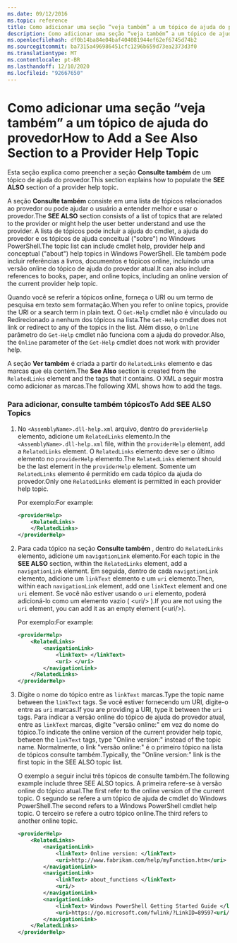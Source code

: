 ```yaml
---
ms.date: 09/12/2016
ms.topic: reference
title: Como adicionar uma seção “veja também” a um tópico de ajuda do provedor
description: Como adicionar uma seção “veja também” a um tópico de ajuda do provedor
ms.openlocfilehash: df0b14ba84e04baf404081944ef62ef6745d74b2
ms.sourcegitcommit: ba7315a496986451cfc1296b659d73ea2373d3f0
ms.translationtype: MT
ms.contentlocale: pt-BR
ms.lasthandoff: 12/10/2020
ms.locfileid: "92667650"
---
```

# <a name="how-to-add-a-see-also-section-to-a-provider-help-topic"></a><span data-ttu-id="9b8fb-103">Como adicionar uma seção “veja também” a um tópico de ajuda do provedor</span><span class="sxs-lookup"><span data-stu-id="9b8fb-103">How to Add a See Also Section to a Provider Help Topic</span></span>

<span data-ttu-id="9b8fb-104">Esta seção explica como preencher a seção **Consulte também** de um tópico de ajuda do provedor.</span><span class="sxs-lookup"><span data-stu-id="9b8fb-104">This section explains how to populate the **SEE ALSO** section of a provider help topic.</span></span>

<span data-ttu-id="9b8fb-105">A seção **Consulte também** consiste em uma lista de tópicos relacionados ao provedor ou pode ajudar o usuário a entender melhor e usar o provedor.</span><span class="sxs-lookup"><span data-stu-id="9b8fb-105">The **SEE ALSO** section consists of a list of topics that are related to the provider or might help the user better understand and use the provider.</span></span> <span data-ttu-id="9b8fb-106">A lista de tópicos pode incluir a ajuda do cmdlet, a ajuda do provedor e os tópicos de ajuda conceitual ("sobre") no Windows PowerShell.</span><span class="sxs-lookup"><span data-stu-id="9b8fb-106">The topic list can include cmdlet help, provider help and conceptual ("about") help topics in Windows PowerShell.</span></span> <span data-ttu-id="9b8fb-107">Ele também pode incluir referências a livros, documentos e tópicos online, incluindo uma versão online do tópico de ajuda do provedor atual.</span><span class="sxs-lookup"><span data-stu-id="9b8fb-107">It can also include references to books, paper, and online topics, including an online version of the current provider help topic.</span></span>

<span data-ttu-id="9b8fb-108">Quando você se referir a tópicos online, forneça o URI ou um termo de pesquisa em texto sem formatação.</span><span class="sxs-lookup"><span data-stu-id="9b8fb-108">When you refer to online topics, provide the URI or a search term in plain text.</span></span> <span data-ttu-id="9b8fb-109">O `Get-Help` cmdlet não é vinculado ou Redirecionado a nenhum dos tópicos na lista.</span><span class="sxs-lookup"><span data-stu-id="9b8fb-109">The `Get-Help` cmdlet does not link or redirect to any of the topics in the list.</span></span> <span data-ttu-id="9b8fb-110">Além disso, o `Online` parâmetro do `Get-Help` cmdlet não funciona com a ajuda do provedor.</span><span class="sxs-lookup"><span data-stu-id="9b8fb-110">Also, the `Online` parameter of the `Get-Help` cmdlet does not work with provider help.</span></span>

<span data-ttu-id="9b8fb-111">A seção **Ver também** é criada a partir do `RelatedLinks` elemento e das marcas que ela contém.</span><span class="sxs-lookup"><span data-stu-id="9b8fb-111">The **See Also** section is created from the `RelatedLinks` element and the tags that it contains.</span></span>
<span data-ttu-id="9b8fb-112">O XML a seguir mostra como adicionar as marcas.</span><span class="sxs-lookup"><span data-stu-id="9b8fb-112">The following XML shows how to add the tags.</span></span>

### <a name="to-add-see-also-topics"></a><span data-ttu-id="9b8fb-113">Para adicionar, consulte também tópicos</span><span class="sxs-lookup"><span data-stu-id="9b8fb-113">To Add SEE ALSO Topics</span></span>

1. <span data-ttu-id="9b8fb-114">No `<AssemblyName>.dll-help.xml` arquivo, dentro do `providerHelp` elemento, adicione um `RelatedLinks` elemento.</span><span class="sxs-lookup"><span data-stu-id="9b8fb-114">In the `<AssemblyName>.dll-help.xml` file, within the `providerHelp` element, add a `RelatedLinks` element.</span></span> <span data-ttu-id="9b8fb-115">O `RelatedLinks` elemento deve ser o último elemento no `providerHelp` elemento.</span><span class="sxs-lookup"><span data-stu-id="9b8fb-115">The `RelatedLinks` element should be the last element in the `providerHelp` element.</span></span> <span data-ttu-id="9b8fb-116">Somente um `RelatedLinks` elemento é permitido em cada tópico da ajuda do provedor.</span><span class="sxs-lookup"><span data-stu-id="9b8fb-116">Only one `RelatedLinks` element is permitted in each provider help topic.</span></span>

   <span data-ttu-id="9b8fb-117">Por exemplo:</span><span class="sxs-lookup"><span data-stu-id="9b8fb-117">For example:</span></span>

    ```xml
    <providerHelp>
        <RelatedLinks>
        </RelatedLinks>
    </providerHelp>
    ```

1. <span data-ttu-id="9b8fb-118">Para cada tópico na seção **Consulte também** , dentro do `RelatedLinks` elemento, adicione um `navigationLink` elemento.</span><span class="sxs-lookup"><span data-stu-id="9b8fb-118">For each topic in the **SEE ALSO** section, within the `RelatedLinks` element, add a `navigationLink` element.</span></span> <span data-ttu-id="9b8fb-119">Em seguida, dentro de cada `navigationLink` elemento, adicione um `linkText` elemento e um `uri` elemento.</span><span class="sxs-lookup"><span data-stu-id="9b8fb-119">Then, within each `navigationLink` element, add one `linkText` element and one `uri` element.</span></span> <span data-ttu-id="9b8fb-120">Se você não estiver usando o `uri` elemento, poderá adicioná-lo como um elemento vazio ( \<uri/> ).</span><span class="sxs-lookup"><span data-stu-id="9b8fb-120">If you are not using the `uri` element, you can add it as an empty element (\<uri/>).</span></span>

   <span data-ttu-id="9b8fb-121">Por exemplo:</span><span class="sxs-lookup"><span data-stu-id="9b8fb-121">For example:</span></span>

    ```xml
    <providerHelp>
        <RelatedLinks>
            <navigationLink>
                <linkText> </linkText>
                <uri> </uri>
            </navigationLink>
        </RelatedLinks>
    </providerHelp>
    ```

1. <span data-ttu-id="9b8fb-122">Digite o nome do tópico entre as `linkText` marcas.</span><span class="sxs-lookup"><span data-stu-id="9b8fb-122">Type the topic name between the `linkText` tags.</span></span> <span data-ttu-id="9b8fb-123">Se você estiver fornecendo um URI, digite-o entre as `uri` marcas.</span><span class="sxs-lookup"><span data-stu-id="9b8fb-123">If you are providing a URI, type it between the `uri` tags.</span></span> <span data-ttu-id="9b8fb-124">Para indicar a versão online do tópico de ajuda do provedor atual, entre as `linkText` marcas, digite "versão online:" em vez do nome do tópico.</span><span class="sxs-lookup"><span data-stu-id="9b8fb-124">To indicate the online version of the current provider help topic, between the `linkText` tags, type "Online version:" instead of the topic name.</span></span> <span data-ttu-id="9b8fb-125">Normalmente, o link "versão online:" é o primeiro tópico na lista de tópicos consulte também.</span><span class="sxs-lookup"><span data-stu-id="9b8fb-125">Typically, the "Online version:" link is the first topic in the SEE ALSO topic list.</span></span>

   <span data-ttu-id="9b8fb-126">O exemplo a seguir inclui três tópicos de consulte também.</span><span class="sxs-lookup"><span data-stu-id="9b8fb-126">The following example include three SEE ALSO topics.</span></span> <span data-ttu-id="9b8fb-127">A primeira refere-se à versão online do tópico atual.</span><span class="sxs-lookup"><span data-stu-id="9b8fb-127">The first refer to the online version of the current topic.</span></span> <span data-ttu-id="9b8fb-128">O segundo se refere a um tópico de ajuda de cmdlet do Windows PowerShell.</span><span class="sxs-lookup"><span data-stu-id="9b8fb-128">The second refers to a Windows PowerShell cmdlet help topic.</span></span> <span data-ttu-id="9b8fb-129">O terceiro se refere a outro tópico online.</span><span class="sxs-lookup"><span data-stu-id="9b8fb-129">The third refers to another online topic.</span></span>

    ```xml
    <providerHelp>
        <RelatedLinks>
            <navigationLink>
                <linkText> Online version: </linkText>
                <uri>http://www.fabrikam.com/help/myFunction.htm</uri>
            </navigationLink>
            <navigationLink>
                <linkText> about_functions </linkText>
                <uri/>
            </navigationLink>
            <navigationLink>
                <linkText> Windows PowerShell Getting Started Guide </linkText>
                <uri>https://go.microsoft.com/fwlink/?LinkID=89597<uri/>
            </navigationLink>
        </RelatedLinks>
    </providerHelp>
    ```
